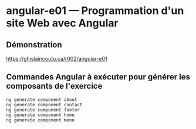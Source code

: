 # angular-e01 &mdash; Programmation d'un site Web avec Angular

## Démonstration
https://ghislaincoutu.ca/r002/angular-e01

## Commandes Angular à exécuter pour générer les composants de l'exercice
```
ng generate component about
ng generate component contact
ng generate component footer
ng generate component home
ng generate component menu
```
